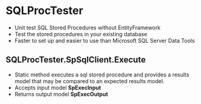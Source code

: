 # SQLProcTester
* Unit test SQL Stored Procedures without EntityFramework
* Test the stored procedures in your existing database
* Faster to set up and easier to use than Microsoft SQL Server Data Tools

## SQLProcTester.SpSqlClient.Execute
* Static method executes a sql stored procedure and provides a results model that may be compared to an expected results model.
* Accepts input model **SpExecInput**
* Returns output model **SpExecOutput**






